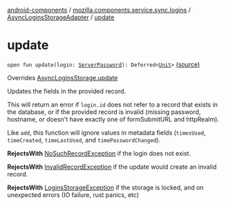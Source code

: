 [android-components](../../index.md) / [mozilla.components.service.sync.logins](../index.md) / [AsyncLoginsStorageAdapter](index.md) / [update](./update.md)

# update

`open fun update(login: `[`ServerPassword`](../-server-password.md)`): Deferred<`[`Unit`](https://kotlinlang.org/api/latest/jvm/stdlib/kotlin/-unit/index.html)`>` [(source)](https://github.com/mozilla-mobile/android-components/blob/master/components/service/sync-logins/src/main/java/mozilla/components/service/sync/logins/AsyncLoginsStorage.kt#L341)

Overrides [AsyncLoginsStorage.update](../-async-logins-storage/update.md)

Updates the fields in the provided record.

This will return an error if `login.id` does not refer to
a record that exists in the database, or if the provided record
is invalid (missing password, hostname, or doesn't have exactly
one of formSubmitURL and httpRealm).

Like `add`, this function will ignore values in metadata
fields (`timesUsed`, `timeCreated`, `timeLastUsed`, and
`timePasswordChanged`).

**RejectsWith**
[NoSuchRecordException](../-no-such-record-exception.md) if the login does not exist.

**RejectsWith**
[InvalidRecordException](../-invalid-record-exception.md) if the update would create an invalid record.

**RejectsWith**
[LoginsStorageException](../-logins-storage-exception.md) if the storage is locked, and on unexpected
    errors (IO failure, rust panics, etc)

